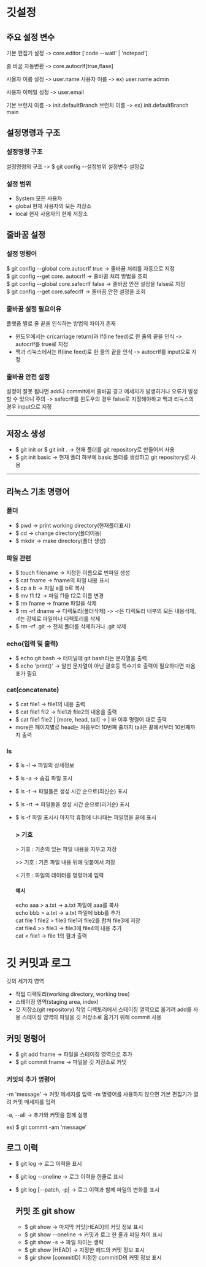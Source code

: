 <h1>깃설정</h1>

## 주요 설정 변수
<p>기본 편집기 설정 -> core.editor ['code --wait' | 'notepad']</p> 
<p>줄 바꿈 자동변환 -> core.autocrlf[true,flase]</p>
<p>사욜자 이름 설정 -> user.name 사용자 이름 -> ex) user.name admin</p>  
<p>사용자 이메일 성정 -> user.email</p>  
<p>기본 브런치 이름 -> init.defaultBranch 브런치 이름 -> ex) init.defaultBranch main</p>

## 설정명령과 구조

### 설정명령 구조
설정명령의 구조 -> $ git config --설정범위 설정변수 설정값

### 설정 범위
- System 모든 사용자
- global 현재 사용자의 모든 저장소
- local 현자 사용자의 현재 저장소


## 줄바꿈 설정

### 설정 명령어
$ git config --global core.autocrlf true -> 줄바꿈 처리를 자동으로 지정  
$ git config --get core. autocrlf -> 줄바꿈 처리 방법을 조회  
$ git config --global core.safecrlf false -> 줄바꿈 안전 설정을 false르 지정  
$ git config --get core.safecrlf -> 줄바꿈 안전 설정을 조회

### 줄바꿈 설정 필요이유
플랫폼 별로 줄 끝을 인식하는 방법의 차이가 존재
- 윈도우에서는 cr(carriage return)과 lf(line feed)로 한 줄의 끝을 인식 -> autocrlf를 true로 지정
- 맥과 리눅스에서는 lf(line feed)로 한 줄의 끝을 인식 -> autocrlf를 input으로 지정

### 줄바꿈 안전 설정
설정이 잘못 됨나면 add나 commit에서 줄바꿈 경고 메세지가 발생히거나 오류가 발생 할 수 있으니 주의 -> safecrlf를 윈도우의 경우 false로 지정해야하고 맥과 리눅스의 경우 input으로 지정
<hr>


## 저장소 생성
- $ git init or $ git init . -> 현재 폴더를 git repository로 만들어서 사용
- $ git init basic -> 현재 폴더 하부에 basic 폴더를 생성하고 git repository로 사용

<hr>

## 리눅스 기초 명령어

### 폴더
- $ pwd -> print working directory(현재폴더표시)
- $ cd -> change directory(폴더이동)
- $ mkdir -> make directory(폴더 생성)

### 파일 관련
- $ touch filename -> 지정한 이름으로 빈파일 생성
- $ cat fname -> fname의 파일 내용 표시
- $ cp a b -> 파일 a를 b로 복사
- $ mv f1 f2 -> 파일 f1을 f2로 이름 변경
- $ rm fname -> fname 파일을 삭제
- $ rm -rf dname -> 디렉토리(폴더삭제) -> -r은 디렉토리 내부의 모든 내용삭제, -f는 강제로 파일이나 디렉토리를 삭제
- $ rm -rf .git -> 전체 폴더를 삭제하거나 .git 삭제

### echo(입력 및 출력)
- $ echo git bash -> 터미널에 git bash라는 문자열을 출력
- $ echo 'print()' -> 알번 문자열이 아닌 괄호등 특수기호 출력이 필요하다면 따옴표가 필요

### cat(concatenate)
- $ cat file1 -> file1의 내용 출력
- $ cat file1 fil2 -> file1과 file2의 내용을 출력
- $ cat file1 file2 | [more, head, tail] -> | 바 이후 명령어 대로 출력
- more은 페이지별로 head는 처음부터 10번째 줄까지 tail은 끝에서부터 10번째까지 출력

### ls
- $ ls -l -> 파일의 상세정보
- $ ls -a -> 숨김 파일 표시
- $ ls -t -> 파일들은 생성 시간 순으로(최신순) 표시
- $ ls -rt -> 파일들을 생성 시간 순으로(과거순) 표시
- $ ls -f 파일 표시시 마지막 휴형에 나나태는 파일명을 끝에 표시

  ### > 기호
  <p> > 기호 : 기존의 있는 파일 내용을 지우고 저장</p>
  <p> >> 기호 : 기존 파일 내용 뒤에 덧붙여서 저장</p>
  <p> < 기호 : 파일의 데이터를 명령어에 입력</p>

  #### 예시
  echo aaa > a.txt -> a.txt 파일에  aaa를 복사<br>
  echo bbb > a.txt -> a.txt 파일에 bbb를 추가<br>
  cat file 1 file2 > file3 file1과 file2를 합쳐 file3에 저장<br>
  cat file4 >> file3 -> file3에 file4의 내용 추가<br>
  cat < file1 -> file 1의 결과 출력<br>

# 깃 커밋과 로그
깃의 세가지 영역  
- 작업 디렉토리(working directory, working tree)
- 스테이징 영역(staging area, index)
- 깃 저장소(git repository)
작업 디렉토리에서 스테이징 열역으로 옮기려 add를 사용
스테이징 영역의 파일을 깃 저장소로 옮기기 위해 commit 사용

## 커밋 명령어
- $ git add fname -> 파일을 스테이징 영역으로 추가
- $ git commit fname -> 파일을 깃 저장소로 커밋

### 커밋의 추가 명령어
<p>-m 'message' -> 커밋 메세지를 입력 -m 명령어를 사용하지 않으면 기본 편집기가 열려 커밋 메세지를 입력</p>
<p> -a, --all -> 추가와 커밋을 함께 실행</p>
<p>ex) $ git commit -am 'message'</p>


## 로그 이력
- $ git log -> 로그 이력을 표시
- $ git log --oneline -> 로그 이력을 한줄로 표시
- $ git log [--patch, -p] -> 로그 이력과 함꼐 파일의 변화를 표시

  ## 커밋 조 git show
  - $ git show -> 마지막 커밋[HEAD]의 커밋 정보 표시
  - $ git show --oneline -> 커밋과 로그 한 줄과 파일 차이 표시
  - $ git show -s -> 파일 차이는 생략
  - $ git show [HEAD] -> 지정한 헤드의 커밋 정보 표시
  - $ gir show [commitID] 지정한 commitID의 커밋 정보 표시

